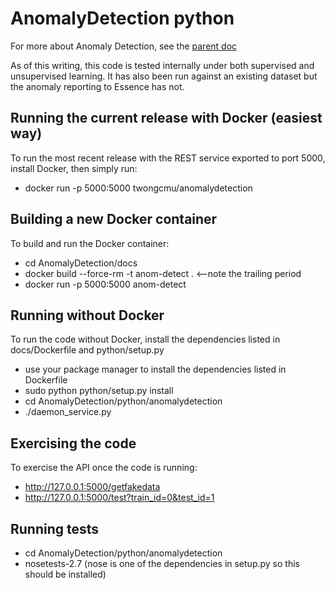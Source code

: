 AnomalyDetection python
=======================

For more about Anomaly Detection, see the [parent doc](https://github.com/dpinney/essence/AnomalyDetection)

As of this writing, this code is tested internally under both supervised and
unsupervised learning. It has also been run against an existing
dataset but the anomaly reporting to Essence has not.

## Running the current release with Docker (easiest way)
To run the most recent release with the REST service exported
to port 5000, install Docker, then simply run:
 * docker run -p 5000:5000 twongcmu/anomalydetection

## Building a new Docker container 
To build and run the Docker container:
 * cd AnomalyDetection/docs
 * docker build --force-rm -t anom-detect .   <--note the trailing period
 * docker run -p 5000:5000 anom-detect

## Running without Docker
To run the code without Docker, install the dependencies listed
in docs/Dockerfile and python/setup.py
 * use your package manager to install the dependencies listed in Dockerfile
 * sudo python python/setup.py install
 * cd AnomalyDetection/python/anomalydetection
 * ./daemon_service.py

## Exercising the code
To exercise the API once the code is running:
* http://127.0.0.1:5000/getfakedata
* http://127.0.0.1:5000/test?train_id=0&test_id=1

## Running tests
 * cd AnomalyDetection/python/anomalydetection
 * nosetests-2.7 (nose is one of the dependencies in setup.py so this should be installed)



